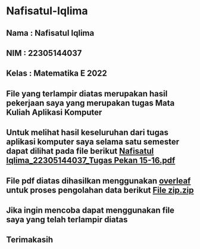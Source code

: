 # Nafisatul-Iqlima
## Nama : Nafisatul Iqlima
## NIM : 22305144037
## Kelas : Matematika E 2022

## File yang terlampir diatas merupakan hasil pekerjaan saya yang merupakan tugas Mata Kuliah Aplikasi Komputer 
## Untuk melihat hasil keseluruhan dari tugas aplikasi komputer saya selama satu semester dapat dilihat pada file berikut [Nafisatul Iqlima_22305144037_Tugas Pekan 15-16.pdf](https://github.com/nafisaaja/Nafisatul-Iqlima/files/13526300/Nafisatul.Iqlima_22305144037_Tugas.Pekan.15-16.pdf)
## File pdf diatas dihasilkan menggunakan [overleaf](https://www.overleaf.com/project) untuk proses pengolahan data berikut [File zip.zip](https://github.com/nafisaaja/Nafisatul-Iqlima/files/13526343/File.zip.zip)
## Jika ingin mencoba dapat menggunakan file saya yang telah terlampir diatas 

## Terimakasih
